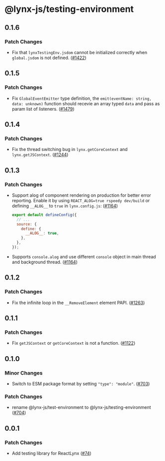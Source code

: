 # @lynx-js/testing-environment

## 0.1.6

### Patch Changes

- Fix that `lynxTestingEnv.jsdom` cannot be initialized correctly when `global.jsdom` is not defined. ([#1422](https://github.com/lynx-family/lynx-stack/pull/1422))

## 0.1.5

### Patch Changes

- Fix `GlobalEventEmitter` type definition, the `emit(eventName: string, data: unknown)` function should recevie an array typed `data` and pass as param list of listeners. ([#1479](https://github.com/lynx-family/lynx-stack/pull/1479))

## 0.1.4

### Patch Changes

- Fix the thread switching bug in `lynx.getCoreContext` and `lynx.getJSContext`. ([#1244](https://github.com/lynx-family/lynx-stack/pull/1244))

## 0.1.3

### Patch Changes

- Support alog of component rendering on production for better error reporting. Enable it by using `REACT_ALOG=true rspeedy dev/build` or defining `__ALOG__` to `true` in `lynx.config.js`: ([#1164](https://github.com/lynx-family/lynx-stack/pull/1164))

  ```js
  export default defineConfig({
    // ...
    source: {
      define: {
        __ALOG__: true,
      },
    },
  });
  ```

- Supports `console.alog` and use different `console` object in main thread and background thread. ([#1164](https://github.com/lynx-family/lynx-stack/pull/1164))

## 0.1.2

### Patch Changes

- Fix the infinite loop in the `__RemoveElement` element PAPI. ([#1263](https://github.com/lynx-family/lynx-stack/pull/1263))

## 0.1.1

### Patch Changes

- Fix `getJSContext` or `getCoreContext` is not a function. ([#1122](https://github.com/lynx-family/lynx-stack/pull/1122))

## 0.1.0

### Minor Changes

- Switch to ESM package format by setting `"type": "module"`. ([#703](https://github.com/lynx-family/lynx-stack/pull/703))

### Patch Changes

- rename @lynx-js/test-environment to @lynx-js/testing-environment ([#704](https://github.com/lynx-family/lynx-stack/pull/704))

## 0.0.1

### Patch Changes

- Add testing library for ReactLynx ([#74](https://github.com/lynx-family/lynx-stack/pull/74))
